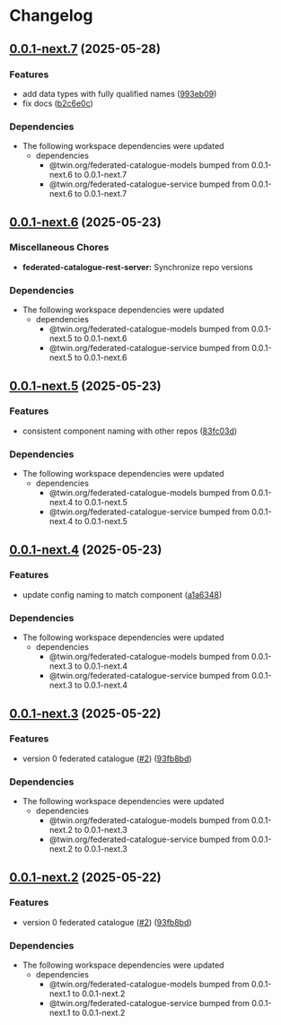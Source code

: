 # Changelog

## [0.0.1-next.7](https://github.com/twinfoundation/federated-catalogue/compare/federated-catalogue-rest-server-v0.0.1-next.6...federated-catalogue-rest-server-v0.0.1-next.7) (2025-05-28)


### Features

* add data types with fully qualified names ([993eb09](https://github.com/twinfoundation/federated-catalogue/commit/993eb09e25f6caad5d82a3908a2ba648900f5ca7))
* fix docs ([b2c6e0c](https://github.com/twinfoundation/federated-catalogue/commit/b2c6e0c7c0319ea9f81f12a2b49ecb924aa6eebb))


### Dependencies

* The following workspace dependencies were updated
  * dependencies
    * @twin.org/federated-catalogue-models bumped from 0.0.1-next.6 to 0.0.1-next.7
    * @twin.org/federated-catalogue-service bumped from 0.0.1-next.6 to 0.0.1-next.7

## [0.0.1-next.6](https://github.com/twinfoundation/federated-catalogue/compare/federated-catalogue-rest-server-v0.0.1-next.5...federated-catalogue-rest-server-v0.0.1-next.6) (2025-05-23)


### Miscellaneous Chores

* **federated-catalogue-rest-server:** Synchronize repo versions


### Dependencies

* The following workspace dependencies were updated
  * dependencies
    * @twin.org/federated-catalogue-models bumped from 0.0.1-next.5 to 0.0.1-next.6
    * @twin.org/federated-catalogue-service bumped from 0.0.1-next.5 to 0.0.1-next.6

## [0.0.1-next.5](https://github.com/twinfoundation/federated-catalogue/compare/federated-catalogue-rest-server-v0.0.1-next.4...federated-catalogue-rest-server-v0.0.1-next.5) (2025-05-23)


### Features

* consistent component naming with other repos ([83fc03d](https://github.com/twinfoundation/federated-catalogue/commit/83fc03dee3846600ae6a45d710248a0ae60af570))


### Dependencies

* The following workspace dependencies were updated
  * dependencies
    * @twin.org/federated-catalogue-models bumped from 0.0.1-next.4 to 0.0.1-next.5
    * @twin.org/federated-catalogue-service bumped from 0.0.1-next.4 to 0.0.1-next.5

## [0.0.1-next.4](https://github.com/twinfoundation/federated-catalogue/compare/federated-catalogue-rest-server-v0.0.1-next.3...federated-catalogue-rest-server-v0.0.1-next.4) (2025-05-23)


### Features

* update config naming to match component ([a1a6348](https://github.com/twinfoundation/federated-catalogue/commit/a1a6348a6009939e1c784c35fd261ef306bbc59a))


### Dependencies

* The following workspace dependencies were updated
  * dependencies
    * @twin.org/federated-catalogue-models bumped from 0.0.1-next.3 to 0.0.1-next.4
    * @twin.org/federated-catalogue-service bumped from 0.0.1-next.3 to 0.0.1-next.4

## [0.0.1-next.3](https://github.com/twinfoundation/federated-catalogue/compare/federated-catalogue-rest-server-v0.0.1-next.2...federated-catalogue-rest-server-v0.0.1-next.3) (2025-05-22)


### Features

* version 0 federated catalogue ([#2](https://github.com/twinfoundation/federated-catalogue/issues/2)) ([93fb8bd](https://github.com/twinfoundation/federated-catalogue/commit/93fb8bdbb03aa781ef9e8dc4053beea1b397cc36))


### Dependencies

* The following workspace dependencies were updated
  * dependencies
    * @twin.org/federated-catalogue-models bumped from 0.0.1-next.2 to 0.0.1-next.3
    * @twin.org/federated-catalogue-service bumped from 0.0.1-next.2 to 0.0.1-next.3

## [0.0.1-next.2](https://github.com/twinfoundation/federated-catalogue/compare/federated-catalogue-rest-server-v0.0.1-next.1...federated-catalogue-rest-server-v0.0.1-next.2) (2025-05-22)


### Features

* version 0 federated catalogue ([#2](https://github.com/twinfoundation/federated-catalogue/issues/2)) ([93fb8bd](https://github.com/twinfoundation/federated-catalogue/commit/93fb8bdbb03aa781ef9e8dc4053beea1b397cc36))


### Dependencies

* The following workspace dependencies were updated
  * dependencies
    * @twin.org/federated-catalogue-models bumped from 0.0.1-next.1 to 0.0.1-next.2
    * @twin.org/federated-catalogue-service bumped from 0.0.1-next.1 to 0.0.1-next.2
